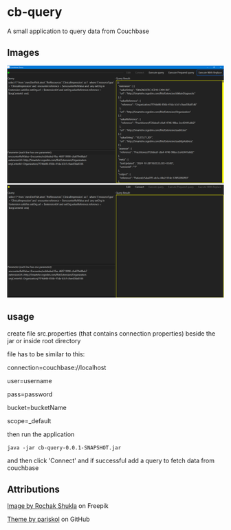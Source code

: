 # cb-query
A small application to query data from Couchbase

## Images
<img src="./cb-query.PNG">

<img src="./cb-query.gif">

## usage
create file src.properties (that contains connection properties) beside the jar or inside root directory

file has to be similar to this:

connection=couchbase://localhost

user=username

pass=password

bucket=bucketName

scope=_default


then run the application

```
java -jar cb-query-0.0.1-SNAPSHOT.jar
```

and then click 'Connect' and if successful add a query to fetch data from couchbase


## Attributions
<a href="https://www.freepik.com/free-vector/branding-identity-corporate-vector-logo-design_22116270.htm#query=logo&position=5&from_view=keyword&track=sph&uuid=115a6eec-82f2-4fe7-bc12-3c8bb4b7e6e9">Image by Rochak Shukla</a> on Freepik

<a href="https://github.com/pariskol/sqlbrowserfx/blob/master/src/main/resources/styles/flat-dark.css">Theme by pariskol</a> on GitHub
